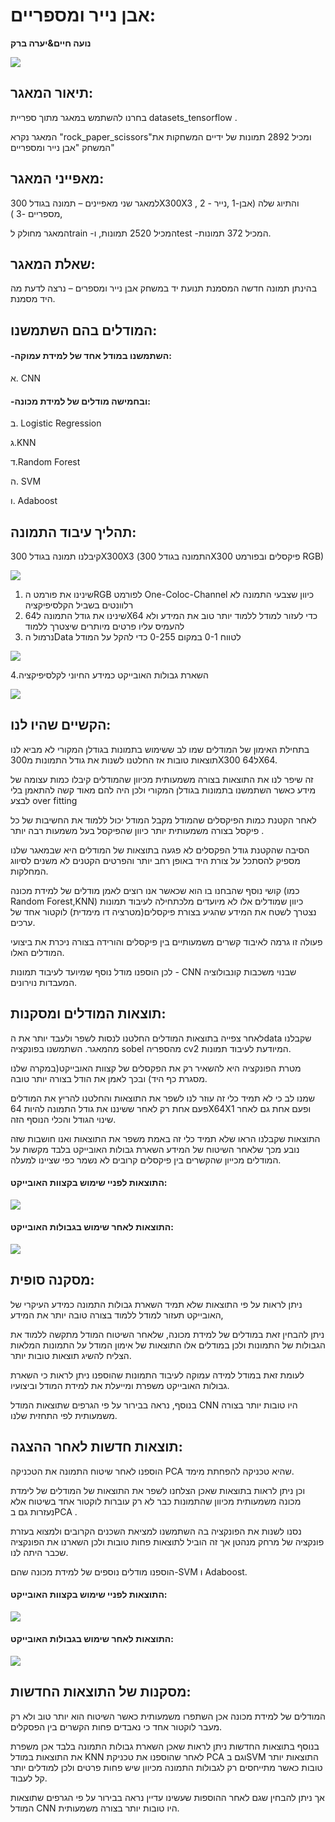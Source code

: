 # אבן נייר ומספריים:
**נועה חיים&יערה ברק**

![](https://github.com/noahaim/Rock-paper-scissors/blob/8279b10dceb399d604562f477734a8ed48b150c0/WhatsApp%20Image%202022-02-11%20at%2009.04.27.jpeg)

## תיאור המאגר:
 בחרנו להשתמש במאגר מתוך ספריית datasets_tensorflow . 
 
 המאגר נקרא "rock_paper_scissors"ומכיל 2892 תמונות של ידיים המשחקות את המשחק "אבן נייר ומספריים" 

## מאפייני המאגר:
 למאגר שני מאפיינים – תמונה בגודל 300X300X3 , והתיוג שלה (אבן-1 ,נייר - 2 ,מספריים -3 )
 
 המאגר מחולק לtrain -המכיל 2520 תמונות, וtest -המכיל 372 תמונות.
 

## שאלת המאגר:
בהינתן תמונה חדשה המסמנת תנועת יד במשחק אבן נייר ומספרים – נרצה לדעת מה היד מסמנת.

## המודלים בהם השתמשנו:


#### -השתמשנו במודל אחד של למידת עמוקה:

א. CNN

#### -ובחמישה מודלים של למידת מכונה:

ב. Logistic Regression

ג.KNN

ד.Random Forest

ה. SVM

ו. Adaboost

## תהליך עיבוד התמונה:
 קיבלנו תמונה בגודל 300X300X3 (התמונה בגודל 300X300 פיקסלים ובפורמט RGB)

  ![](https://github.com/noahaim/Rock-paper-scissors/blob/8279b10dceb399d604562f477734a8ed48b150c0/WhatsApp%20Image%202022-02-11%20at%2009.09.59.jpeg)
  
1. שינינו את פורמט הRGB לפורמט One-Coloc-Channel כיוון שצבעי התמונה לא רלוונטים בשביל הקלסיפיקציה 
2. שינינו את גודל התמונה ל64X64 כדי לעזור למודל ללמוד יותר טוב את המידע ולא להעמיס עליו פרטים מיותרים שיצטרך ללמוד
3. נרמול הData לטווח 0-1 במקום 0-255 כדי להקל על המודל 

![](https://github.com/noahaim/Rock-paper-scissors/blob/d53d1ac76021ac7f53b69374b4db796c4b472002/image_after_proccecing.jpeg)

4.השארת גבולות האובייקט כמידע החיוני לקלסיפיקציה

![](https://github.com/noahaim/Rock-paper-scissors/blob/d53d1ac76021ac7f53b69374b4db796c4b472002/image_after_borders.jpeg)

## הקשיים שהיו לנו:
בתחילת האימון של המודלים שמו לב ששימוש בתמונות בגודלן המקורי לא מביא לנו תוצאות טובות אז החלטנו לשנות את גודל התמונות מ300X300 ל64X64.

זה שיפר לנו את התוצאות בצורה משמעותית מכיוון שהמודלים קיבלו כמות עצומה של מידע כאשר השתמשנו בתמונות בגודלן המקורי ולכן היה להם מאוד קשה להתאמן בלי לבצע over fitting

לאחר הקטנת כמות הפיקסלים שהמודל מקבל המודל יכול ללמוד את החשיבות של כל פיקסל בצורה משמעותית יותר כיוון שהפיקסל בעל משמעות רבה יותר .

הסיבה שהקטנת גודל הפקסלים לא פגעה בתוצאות של המודלים היא שבמאגר שלנו מספיק להסתכל על צורת היד באופן רחב יותר והפרטים הקטנים לא משנים לסיווג המחלקות.

קושי נוסף שהבחנו בו הוא שכאשר אנו רוצים לאמן מודלים של למידת מכונה (כמו Random Forest,KNN) כיוון שמודלים אלו לא מיועדים מלכתחילה לעיבוד תמונות נצטרך לשטח את המידע שהגיע בצורת פיקסלים(מטרציה דו מימדית) לוקטור אחד של ערכים.

פעולה זו גרמה לאיבוד קשרים משמעותיים בין פיקסלים והורידה בצורה ניכרת את ביצועי המודלים האלו.

לכן הוספנו מודל נוסף שמיועד לעיבוד תמונות - CNN שבנוי משכבות קונבולוציה המעבדות נוירונים.


## תוצאות המודלים ומסקנות:
לאחר צפייה בתוצאות המודלים החלטנו לנסות לשפר ולעבד יותר את הdata שקבלנו מהמאגר.
השתמשנו בפונקציה sobel מהספריה cv2 המיודעת לעיבוד תמונות.

מטרת הפונקציה היא להשאיר רק את הפקסלים של קצוות האובייקט(במקרה שלנו מסגרת כף היד) ובכך לאמן את הודל בצורה יותר טובה.

שמנו לב כי לא תמיד כלי זה עוזר לנו לשפר את התוצאות והחלטנו להריץ את המודלים פעם אחת רק לאחר ששיננו את גודל התמונה להיות 64X64X1 ופעם אחת גם לאחר שינוי הגודל והכלי הנוסף הזה.

התוצאות שקבלנו הראו שלא תמיד כלי זה באמת משפר את התוצאות ואנו חושבות שזה נובע מכך שלאחר השיטוח של המידע השארת גבולות האובייקט בלבד מקשות על המודלים מכייון שהקשרים בין פיקסלים קרובים לא נשמר כפי שציינו למעלה.

#### התוצאות לפניי שימוש בקצוות האובייקט:



![](https://github.com/noahaim/Rock-paper-scissors/blob/a2973aa04a67c7b012028284ccb1af2ea6612c0e/befor_border_results.jpeg)


#### התוצאות לאחר שימוש בגבולות האובייקט:



![](https://github.com/noahaim/Rock-paper-scissors/blob/a2973aa04a67c7b012028284ccb1af2ea6612c0e/after_borderd_results.jpeg)


## מסקנה סופית:
ניתן לראות על פי התוצאות שלא תמיד השארת גבולות התמונה כמידע העיקרי של האובייקט תעזור למודל ללמוד בצורה טובה יותר את המידע,

ניתן להבחין זאת במודלים של למידת מכונה, שלאחר השיטוח המודל מתקשה ללמוד את הגבולות של התמונות ולכן במודלים אלו התוצאות של אימון המודל על התמונות המלאות הצליח להשיג תוצאות טובות יותר.

לעומת זאת במודל למידה עמוקה לעיבוד התמונות שהוספנו ניתן לראות כי השארת גבולות האובייקט משפרת ומייעלת את למידת המודל וביצועיו.

בנוסף, נראה בבירור על פי הגרפים שתוצאות המודל CNN היו טובות יותר בצורה משמעותית לפי התחזית שלנו.
## תוצאות חדשות לאחר ההצגה:
הוספנו לאחר שיטוח התמונה את הטכניקה PCA שהיא טכניקה להפחתת מימד.

וכן ניתן לראות בתוצאות שאכן הצלחנו לשפר את התוצאות של המודלים של לימדת מכונה משמעותית מכיוון שהתמונות כבר לא רק עוברות לוקטור אחד  בשיטוח אלא נעזרות גם בPCA .

נסנו לשנות את הפונקציה בה השתמשנו למציאת השכנים הקרובים ולמצוא בעזרת פונקציה של מרחק מנהטן אך זה הוביל לתוצאות פחות טובות ולכן השארנו את הפונקציה שכבר היתה לנו.

הוספנו מודלים נוספים של למידת מכונה שהם-SVM ו Adaboost.
#### התוצאות לפניי שימוש בקצוות האובייקט:


![](https://github.com/noahaim/Rock-paper-scissors/blob/9cbb268940141bcf005c9256fae44707036ed9e6/new_results.JPG)

#### התוצאות לאחר שימוש בגבולות האובייקט:

![](https://github.com/noahaim/Rock-paper-scissors/blob/9cbb268940141bcf005c9256fae44707036ed9e6/new_results_B.JPG)
## מסקנות של התוצאות החדשות:
המודלים של למידת מכונה אכן השתפרו משמעותית כאשר השיטוח הוא יותר טוב ולא רק מעבר לוקטור אחד כי נאבדים פחות הקשרים בין הפסקלים.

בנוסף בתוצאות החדשות ניתן לראות שאכן השארת גבולות התמונה בלבד אכן משפרת את התוצאות במודל KNN לאחר שהוספנו את טכניקת PCA וגם בSVM התוצאות יותר טובות כאשר מתייחסים רק לגבולות התמונה מכיוון שיש פחות פרטים ולכן למודלים יותר קל לעבוד.

אך ניתן להבחין שגם לאחר ההוספות שעשינו עדיין נראה בבירור על פי הגרפים שתוצאות המודל CNN היו טובות יותר בצורה משמעותית.


